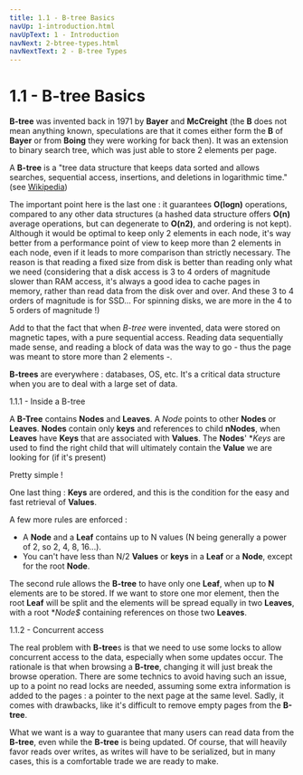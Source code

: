 ```yaml
---
title: 1.1 - B-tree Basics
navUp: 1-introduction.html
navUpText: 1 - Introduction
navNext: 2-btree-types.html
navNextText: 2 - B-tree Types
---
```


# 1.1 - B-tree Basics

**B-tree** was invented back in 1971 by **Bayer** and **McCreight**  (the **B** does not mean anything known, speculations are that it comes either form the **B** of **Bayer** or from **Boing** they were working for back then). It was an extension to binary search tree, which was just able to store 2 elements per page.

A **B-tree** is a "tree data structure that keeps data sorted and allows searches, sequential access, insertions, and deletions in logarithmic time." (see [Wikipedia](http://en.wikipedia.org/wiki/B-tree))

The important point here is the last one : it guarantees **O(logn)** operations, compared to any other data structures (a hashed data structure offers **O(n)** average operations, but can degenerate to **O(n2)**, and ordering is not kept). Although it would be optimal to keep only 2 elements in each node, it's way better from a performance point of view to keep more than 2 elements in each node, even if it leads to more comparison than strictly necessary. The reason is that reading a fixed size from disk is better than reading only what we need (considering that a disk access is 3 to 4 orders of magnitude slower than RAM access, it's always a good idea to cache pages in memory, rather than read data from the disk over and over. And these 3 to 4 orders of magnitude is for SSD... For spinning disks, we are more in the 4 to 5 orders of magnitude !)

Add to that the fact that when *B-tree* were invented, data were stored on magnetic tapes, with a pure sequential access. Reading data sequentially made sense, and reading a block of data was the way to go - thus the page was meant to store more than 2 elements -.

**B-trees** are everywhere : databases, OS, etc. It's a critical data structure when you are to deal with a large set of data.

1.1.1 - Inside a B-tree

A **B-Tree** contains **Nodes** and **Leaves**. A *Node* points to other **Nodes** or **Leaves**. **Nodes** contain only **keys** and references to child **nNodes**, when **Leaves** have **Keys** that are associated with **Values**. The **Nodes**' **Keys* are used to find the right child that will ultimately contain the **Value** we are looking for (if it's present)

Pretty simple !

One last thing : **Keys** are ordered, and this is the condition for the easy and fast retrieval of **Values**.

A few more rules are enforced :
* A **Node** and a **Leaf** contains up to N values (N being generally a power of 2, so 2, 4, 8, 16...).
* You can't have less than N/2 **Values** or **keys** in a **Leaf** or a **Node**, except for the root **Node**.

The second rule allows the **B-tree** to have only one **Leaf**, when up to **N** elements are to be stored. If we want to store one mor element, then the root **Leaf** will be split and the elements will be spread equally in two **Leaves**, with a root **Node$* containing references on those two **Leaves**.

1.1.2 - Concurrent access

The real problem with **B-tree**s is that we need to use some locks to allow concurrent access to the data, especially when some updates occur. The rationale is that when browsing a **B-tree**, changing it will just break the browse operation. There are some technics to avoid having such an issue, up to a point no read locks are needed, assuming some extra information is added to the pages : a pointer to the next page at the same level. Sadly, it comes with drawbacks, like it's difficult to remove empty pages from the **B-tree**.

What we want is a way to guarantee that many users can read data from the **B-tree**, even while the **B-tree** is being updated. Of course, that will heavily favor reads over writes, as writes will have to be serialized, but in many cases, this is a comfortable trade we are ready to make.



